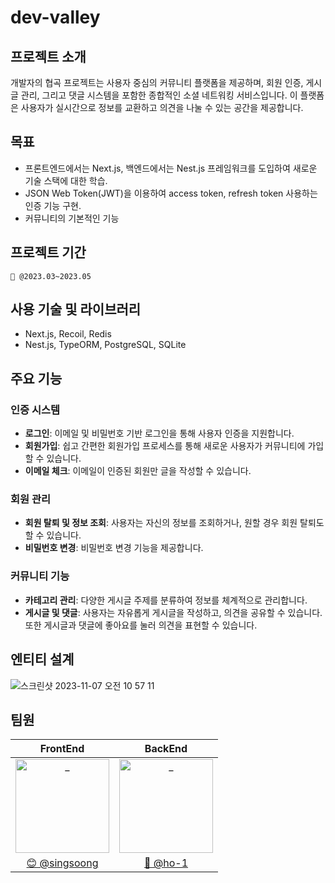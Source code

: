 # dev-valley

## 프로젝트 소개
 개발자의 협곡 프로젝트는 사용자 중심의 커뮤니티 플랫폼을 제공하며, 회원 인증, 게시글 관리, 그리고 댓글 시스템을 포함한 종합적인 소셜 네트워킹 서비스입니다. 이 플랫폼은 사용자가 실시간으로 정보를 교환하고 의견을 나눌 수 있는 공간을 제공합니다.

## 목표

- 프론트엔드에서는 Next.js, 백엔드에서는 Nest.js 프레임워크를 도입하여 새로운 기술 스택에 대한 학습.
- JSON Web Token(JWT)을 이용하여 access token, refresh token 사용하는 인증 기능 구현.
- 커뮤니티의 기본적인 기능

## 프로젝트 기간

```
🏁 @2023.03~2023.05
```

## 사용 기술 및 라이브러리

- Next.js, Recoil, Redis
- Nest.js, TypeORM, PostgreSQL, SQLite

## **주요 기능**

### **인증 시스템**

- **로그인**: 이메일 및 비밀번호 기반 로그인을 통해 사용자 인증을 지원합니다.
- **회원가입**: 쉽고 간편한 회원가입 프로세스를 통해 새로운 사용자가 커뮤니티에 가입할 수 있습니다.
- **이메일 체크**: 이메일이 인증된 회원만 글을 작성할 수 있습니다.

### **회원 관리**

- **회원 탈퇴 및 정보 조회**: 사용자는 자신의 정보를 조회하거나, 원할 경우 회원 탈퇴도 할 수 있습니다.
- **비밀번호 변경**: 비밀번호 변경 기능을 제공합니다.

### **커뮤니티 기능**

- **카테고리 관리**: 다양한 게시글 주제를 분류하여 정보를 체계적으로 관리합니다.
- **게시글 및 댓글**: 사용자는 자유롭게 게시글을 작성하고, 의견을 공유할 수 있습니다. 또한 게시글과 댓글에 좋아요를 눌러 의견을 표현할 수 있습니다.

## 엔티티 설계

![스크린샷 2023-11-07 오전 10 57 11](https://github.com/DevValley-team/dev-valley/assets/57972951/a937e2b1-1730-4d79-8c17-d47588c42b43)

## 팀원

| FrontEnd | BackEnd |
| :----------------------------------------------------------: | :----------------------------------------------------------: |
| <img src="https://avatars.githubusercontent.com/u/72503811?v=4" width=150px alt="_"/> | <img src="https://avatars.githubusercontent.com/u/57972951?v=4" width=150px alt="_"/> | 
| [😊 @singsoong](https://github.com/singsoong) | [🤖 @ho-1](https://github.com/ho-1) | 
